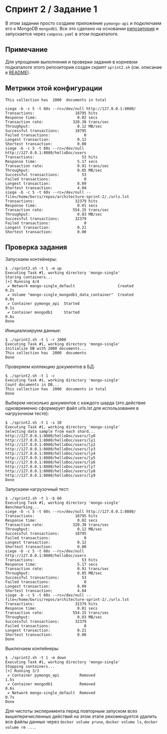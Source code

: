 # Спринт 2 / Задание 1

В этом задании просто создаем приложение ```pymongo-api``` и подключаем его к
MongoDB ```mongodb1```. Все это сделано на основании
[репозитория](https://github.com/Yandex-Practicum/architecture-sprint-2) и
запускается через ```compose.yaml``` в этом подкаталоге.

## Примечание

Для упрощения выполнения и проверки задания в корневом подкаталоге этого
репозитория создан скрипт ```sprint2.sh``` (см. описание в [README](../README.md#sprint2sh)).

## Метрики этой конфигурации

```
This collection has  2000  documents in total

siege -b -c 5 -t 60s --rc=/dev/null http://127.0.0.1:8080/
Transactions:                  18795 hits
Response time:                  0.02 secs
Transaction rate:             320.30 trans/sec
Throughput:                     0.12 MB/sec
Successful transactions:       18795
Failed transactions:               0
Longest transaction:            0.12
Shortest transaction:           0.00
siege -b -c 5 -t 60s --rc=/dev/null http://127.0.0.1:8080/helloDoc/users
Transactions:                     53 hits
Response time:                  5.17 secs
Transaction rate:               0.91 trans/sec
Throughput:                     0.05 MB/sec
Successful transactions:          53
Failed transactions:               0
Longest transaction:            8.09
Shortest transaction:           4.04
siege -b -c 5 -t 60s --rc=/dev/null --file=/home/boris/repos/architecture-sprint-2/./urls.lst
Transactions:                  32379 hits
Response time:                  0.01 secs
Transaction rate:             554.15 trans/sec
Throughput:                     0.03 MB/sec
Successful transactions:       32379
Failed transactions:               0
Longest transaction:            0.21
Shortest transaction:           0.00
```

## Проверка задания

Запускаем контейнеры:
```
$ ./sprint2.sh -t 1 -m up
Executing Task #1, working directory 'mongo-single'
Staring containers...
[+] Running 4/4
 ✔ Network mongo-single_default                   Created                   0.2s
 ✔ Volume "mongo-single_mongodb1_data_container"  Created                   0.0s
 ✔ Container pymongo_api  Started                                           0.1s
 ✔ Container mongodb1     Started                                           0.6s
Done
```

Инициализируем данные:
```
$ ./sprint2.sh -t 1 -r 2000
Executing Task #1, working directory 'mongo-single'
Initialize DB with 2000 documents...
This collection has  2000  documents
Done
```

Проверяем коллекцию документов в БД:
```
$ ./sprint2.sh -t 1 -c
Executing Task #1, working directory 'mongo-single'
Count documents in DB...
This collection has  2000  documents in total
Done
```

Выберем несколько документов с каждого шарда (это действие одновременно
сформирует файл urls.lst для использования в нагрузочном тесте):
```
$ ./sprint2.sh -t 1 -s 10
Executing Task #1, working directory 'mongo-single'
Selecting data sample from each shard...
http://127.0.0.1:8080/helloDoc/users/ly0
http://127.0.0.1:8080/helloDoc/users/ly1
http://127.0.0.1:8080/helloDoc/users/ly2
http://127.0.0.1:8080/helloDoc/users/ly3
http://127.0.0.1:8080/helloDoc/users/ly4
http://127.0.0.1:8080/helloDoc/users/ly5
http://127.0.0.1:8080/helloDoc/users/ly6
http://127.0.0.1:8080/helloDoc/users/ly7
http://127.0.0.1:8080/helloDoc/users/ly8
http://127.0.0.1:8080/helloDoc/users/ly9
Done
```

Запускаем нагрузочный тест:
```
$ ./sprint2.sh -t 1 -b 60
Executing Task #1, working directory 'mongo-single'
Benchmarking...
siege -b -c 5 -t 60s --rc=/dev/null http://127.0.0.1:8080/
Transactions:                  18795 hits
Response time:                  0.02 secs
Transaction rate:             320.30 trans/sec
Throughput:                     0.12 MB/sec
Successful transactions:       18795
Failed transactions:               0
Longest transaction:            0.12
Shortest transaction:           0.00
siege -b -c 5 -t 60s --rc=/dev/null http://127.0.0.1:8080/helloDoc/users
Transactions:                     53 hits
Response time:                  5.17 secs
Transaction rate:               0.91 trans/sec
Throughput:                     0.05 MB/sec
Successful transactions:          53
Failed transactions:               0
Longest transaction:            8.09
Shortest transaction:           4.04
siege -b -c 5 -t 60s --rc=/dev/null --file=/home/boris/repos/architecture-sprint-2/./urls.lst
Transactions:                  32379 hits
Response time:                  0.01 secs
Transaction rate:             554.15 trans/sec
Throughput:                     0.03 MB/sec
Successful transactions:       32379
Failed transactions:               0
Longest transaction:            0.21
Shortest transaction:           0.00
Done
```

Выключаем контейнеры:
```
$ ./sprint2.sh -t 1 -m down
Executing Task #1, working directory 'mongo-single'
Stopping containers...
[+] Running 3/3
 ✔ Container pymongo_api         Removed                                    1.5s
 ✔ Container mongodb1            Removed                                    0.6s
 ✔ Network mongo-single_default  Removed                                    0.7s
Done
```

Для чистоты эксперимента перед повторным запуском всех вышеперечисленных
действий на этом этапе рекомендуется удалить все файлы данных через
```docker volume prune```, ```docker volume ls```, ```docker volume rm ...```.
